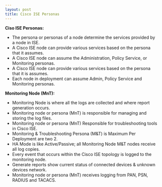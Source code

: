```yaml
---
layout: post
title: Cisco ISE Personas
---
```


**Ciso ISE Personas:**
 - The persona or personas of a node determine the services provided by a node in ISE.
 - A Cisco ISE node can provide various services based on the persona that it assumes.
 - A Cisco ISE node can assume the Administration, Policy Service, or Monitoring personas.
 - A Cisco ISE node can provide various services based on the persona that it is assumes.
 - Each node in deployment can assume Admin, Policy Service and Monitoring personas.

**Monitoring Node (MnT):**
 - Monitoring Node is where all the logs are collected and where report generation occurs.
 - Monitoring node or persona (MnT) is responsible for managing and storing the log files.
 - Monitoring node or persona (MnT) Responsible for troubleshooting tools in Cisco ISE.
 - Monitoring & Troubleshooting Persona (M&T) is Maximum Per Deployment are two 2.
 - HA Mode is like Active/Passive; all Monitoring Node M&T nodes receive all log copies.
 - Every event that occurs within the Cisco ISE topology is logged to the monitoring node.
 - Generate reports show current status of connected devices & unknown devices network.
 - Monitoring node or persona (MnT) receives logging from PAN, PSN, RADIUS and TACACS.


